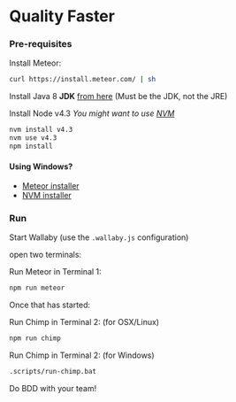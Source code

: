# Quality Faster

### Pre-requisites
Install Meteor:
```bash
curl https://install.meteor.com/ | sh
```

Install Java 8 **JDK** [from here](http://www.oracle.com/technetwork/java/javase/downloads/jdk8-downloads-2133151.html) (Must be the JDK, not the JRE)

Install Node v4.3 
*You might want to use [NVM](https://github.com/creationix/nvm#install-script)*
```bash
nvm install v4.3
nvm use v4.3
npm install
```

#### Using Windows?
* [Meteor installer](https://install.meteor.com/windows)
* [NVM installer](https://github.com/coreybutler/nvm-windows#node-version-manager-nvm-for-windows)

### Run
Start Wallaby (use the `.wallaby.js` configuration)

open two terminals:

Run Meteor in Terminal 1:
```bash
npm run meteor
```

Once that has started:

Run Chimp in Terminal 2: (for OSX/Linux)
```bash
npm run chimp
```

Run Chimp in Terminal 2: (for Windows)
```bash
.scripts/run-chimp.bat
```

Do BDD with your team!
